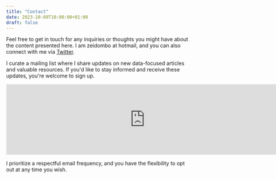 ```yaml
---
title: "Contact"
date: 2023-10-09T10:00:00+01:00
draft: false
---
```


<!-- # Contact -->

<!-- Feel free to get in touch about anything you see here. I am zeidombo at hotmail, and you can find me on [Twitter](https://twitter.com/zeidombo) as well.

I maintain a mailing list where I announce new data-focused articles and resources. If you’re interested in receiving these notifications, you can sign up [here](link_to_your_sign_up_page). I don’t send emails often, and you can unsubscribe at any time. -->

Feel free to get in touch for any inquiries or thoughts you might have about the content presented here. I am zeidombo at hotmail, and you can also connect with me via [Twitter](https://twitter.com/zeidombo).

I curate a mailing list where I share updates on new data-focused articles and valuable resources. If you'd like to stay informed and receive these updates, you're welcome to sign up.

<iframe src="https://zeidombo.substack.com/embed" width="750" height="190" style="border:1px solid #EEE; background:white;" frameborder="0" scrolling="no"></iframe>

I prioritize a respectful email frequency, and you have the flexibility to opt out at any time you wish.